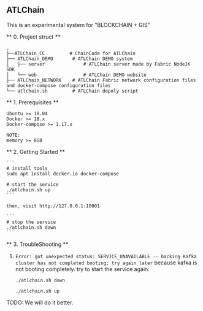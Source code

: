 ## ATLChain

This is an experimental system  for "BLOCKCHAIN + GIS"

** 0. Project struct **

```
.
├──ATLChain_CC         # ChainCode for ATLChain
├── ATLChain_DEMO       # ATLChain DEMO system
│   ├── server              # ATLChain server made by Fabric NodeJK SDK
│   └── web                 # ATLChain DEMO website
├── ATLChain_NETWORK    # ATLChain Fabric network configuration files and docker-compose configuration files
└── atlchain.sh         # ATLChain depoly script
```

** 1. Prerequisites ** 

    Ubuntu >= 18.04 
    Docker >= 18.x 
    Docker-compose >= 1.17.x

    NOTE:
    memory >= 8GB

** 2. Getting Started **

    ```
    # install tools
    sudo apt install docker.io docker-compose    

    # start the service
    ./atlchain.sh up
    ```

    then, visit http://127.0.0.1:10001

    ```
    # stop the service
    ./atlchain.sh down
    ```


** 3. TroubleShooting **

1. ```Error: got unexpected status: SERVICE_UNAVAILABLE -- backing Kafka cluster has not completed booting; try again later``` because kafka is not booting completely.
    try to start the service again:
    ```
    ./atlchain.sh down
    
    ./atlchain.sh up
    ```
    
TODO: We will do it better.
